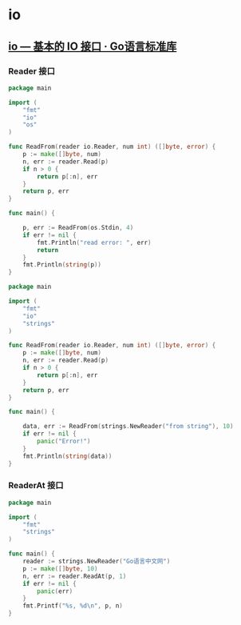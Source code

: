# io

## [io — 基本的 IO 接口 · Go语言标准库](https://books.studygolang.com/The-Golang-Standard-Library-by-Example/chapter01/01.1.html)

### Reader 接口

```go
package main

import (
	"fmt"
	"io"
	"os"
)

func ReadFrom(reader io.Reader, num int) ([]byte, error) {
	p := make([]byte, num)
	n, err := reader.Read(p)
	if n > 0 {
		return p[:n], err
	}
	return p, err
}

func main() {

	p, err := ReadFrom(os.Stdin, 4)
	if err != nil {
		fmt.Println("read error: ", err)
		return
	}
	fmt.Println(string(p))
}

```



```go
package main

import (
	"fmt"
	"io"
	"strings"
)

func ReadFrom(reader io.Reader, num int) ([]byte, error) {
	p := make([]byte, num)
	n, err := reader.Read(p)
	if n > 0 {
		return p[:n], err
	}
	return p, err
}

func main() {

	data, err := ReadFrom(strings.NewReader("from string"), 10)
	if err != nil {
		panic("Error!")
	}
	fmt.Println(string(data))
}
```



### ReaderAt 接口

```go
package main

import (
	"fmt"
	"strings"
)

func main() {
	reader := strings.NewReader("Go语言中文网")
	p := make([]byte, 10)
	n, err := reader.ReadAt(p, 1)
	if err != nil {
		panic(err)
	}
	fmt.Printf("%s, %d\n", p, n)
}

```

